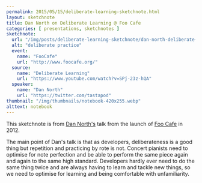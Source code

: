 ```yaml
---
permalink: 2015/05/15/deliberate-learning-sketchnote.html
layout: sketchnote
title: Dan North on Deliberate Learning @ Foo Cafe
categories: [ presentations, sketchnotes ]
sketchnote:
  url: "/img/posts/deliberate-learning-sketchnote/dan-north-deliberate-learning.webp"
  alt: "deliberate practice"
  event:
    name: "FooCafe"
    url: "http://www.foocafe.org/"
  source:
    name: "Deliberate Learning"
    url: "https://www.youtube.com/watch?v=SPj-23z-hQA"
  speaker:
    name: "Dan North"
    url: "https://twitter.com/tastapod"
thumbnail: "/img/thumbnails/notebook-420x255.webp"
alttext: notebook
---
```


This sketchnote is from <a href="https://twitter.com/tastapod">Dan North's</a> talk 
from the launch of <a href="http://www.foocafe.org/">Foo Cafe</a> in 2012. 

The main point of Dan's talk is that as developers, deliberateness is a 
good thing but repetition and practicing by rote is not. Concert pianists need to optimise 
for note perfection and be able to perform the same piece again and again to the same high 
standard. Developers hardly ever need to do the same thing twice and are always having to 
learn and tackle new things, so we need to optimise for learning and being comfortable 
with unfamiliarity.

